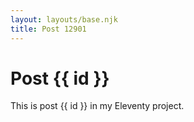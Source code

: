 ```yaml
---
layout: layouts/base.njk
title: Post 12901
---
```


# Post {{ id }}

This is post {{ id }} in my Eleventy project.
